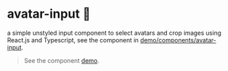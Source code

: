# avatar-input 🔲

a simple unstyled input component to select avatars and crop images using React.js and Typescript, see the component in [demo/components/avatar-input](./apps/demo/components/avatar-input.tsx).

> See the component [demo](https://malkiii.github.io/avatar-input).
